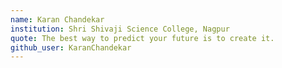 ```yaml
---
name: Karan Chandekar
institution: Shri Shivaji Science College, Nagpur
quote: The best way to predict your future is to create it.
github_user: KaranChandekar
---
```

